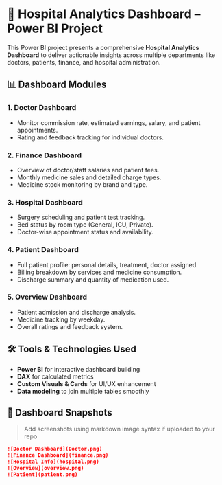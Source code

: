 # 🏥 Hospital Analytics Dashboard – Power BI Project

This Power BI project presents a comprehensive **Hospital Analytics Dashboard** to deliver actionable insights across multiple departments like doctors, patients, finance, and hospital administration.

## 📊 Dashboard Modules

### 1. Doctor Dashboard
- Monitor commission rate, estimated earnings, salary, and patient appointments.
- Rating and feedback tracking for individual doctors.

### 2. Finance Dashboard
- Overview of doctor/staff salaries and patient fees.
- Monthly medicine sales and detailed charge types.
- Medicine stock monitoring by brand and type.

### 3. Hospital Dashboard
- Surgery scheduling and patient test tracking.
- Bed status by room type (General, ICU, Private).
- Doctor-wise appointment status and availability.

### 4. Patient Dashboard
- Full patient profile: personal details, treatment, doctor assigned.
- Billing breakdown by services and medicine consumption.
- Discharge summary and quantity of medication used.

### 5. Overview Dashboard
- Patient admission and discharge analysis.
- Medicine tracking by weekday.
- Overall ratings and feedback system.

## 🛠 Tools & Technologies Used
- **Power BI** for interactive dashboard building  
- **DAX** for calculated metrics  
- **Custom Visuals & Cards** for UI/UX enhancement  
- **Data modeling** to join multiple tables smoothly  

## 📸 Dashboard Snapshots
> Add screenshots using markdown image syntax if uploaded to your repo  
```markdown
![Doctor Dashboard](Doctor.png)
![Finance Dashboard](finance.png)
![Hospital Info](hospital.png)
![Overview](overview.png)
![Patient](patient.png)
